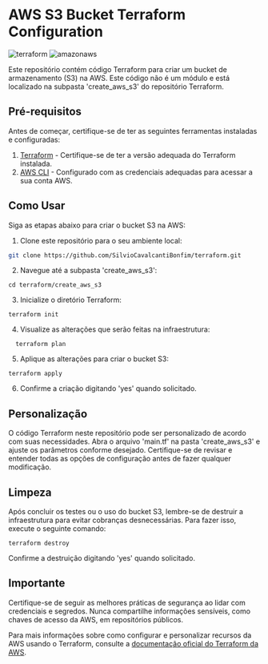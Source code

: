 # AWS S3 Bucket Terraform Configuration

![terraform](https://img.shields.io/badge/-terraform-white?style=for-the-badge&logo=terraform&color=7B42BC&logoColor=white)
![amazonaws](https://img.shields.io/badge/-Amazon_AWS-white?style=for-the-badge&logo=amazonaws&color=232F3E&logoColor=white)

Este repositório contém código Terraform para criar um bucket de armazenamento (S3) na AWS. Este código não é um módulo e está localizado na subpasta 'create_aws_s3' do repositório Terraform.

## Pré-requisitos

Antes de começar, certifique-se de ter as seguintes ferramentas instaladas e configuradas:

1. [Terraform](https://www.terraform.io/downloads.html) - Certifique-se de ter a versão adequada do Terraform instalada.
2. [AWS CLI](https://aws.amazon.com/cli/) - Configurado com as credenciais adequadas para acessar a sua conta AWS.

## Como Usar

Siga as etapas abaixo para criar o bucket S3 na AWS:

1. Clone este repositório para o seu ambiente local:
 ```bash
 git clone https://github.com/SilvioCavalcantiBonfim/terraform.git
 ```
 2. Navegue até a subpasta 'create_aws_s3':

 ```
 cd terraform/create_aws_s3
 ```

 
3. Inicialize o diretório Terraform:

```
terraform init
```

4. Visualize as alterações que serão feitas na infraestrutura:

```
  terraform plan
```
5. Aplique as alterações para criar o bucket S3:

```
terraform apply
```

6. Confirme a criação digitando 'yes' quando solicitado.

## Personalização

O código Terraform neste repositório pode ser personalizado de acordo com suas necessidades. Abra o arquivo 'main.tf' na pasta 'create_aws_s3' e ajuste os parâmetros conforme desejado. Certifique-se de revisar e entender todas as opções de configuração antes de fazer qualquer modificação.

## Limpeza

Após concluir os testes ou o uso do bucket S3, lembre-se de destruir a infraestrutura para evitar cobranças desnecessárias. Para fazer isso, execute o seguinte comando:

```
terraform destroy
```

Confirme a destruição digitando 'yes' quando solicitado.

## Importante

Certifique-se de seguir as melhores práticas de segurança ao lidar com credenciais e segredos. Nunca compartilhe informações sensíveis, como chaves de acesso da AWS, em repositórios públicos.

Para mais informações sobre como configurar e personalizar recursos da AWS usando o Terraform, consulte a [documentação oficial do Terraform da AWS](https://learn.hashicorp.com/collections/terraform/aws-get-started).
